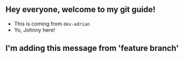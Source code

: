 ## Hey everyone, welcome to my git guide!

- This is coming from `dev-adrian`
- Yo, Johnny here!
## I'm adding this message from 'feature branch'